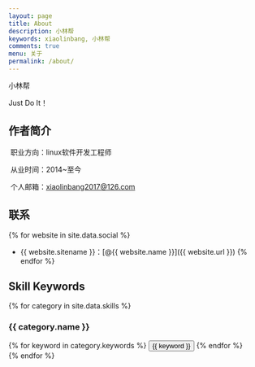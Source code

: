 ```yaml
---
layout: page
title: About
description: 小林帮
keywords: xiaolinbang, 小林帮
comments: true
menu: 关于
permalink: /about/
---
```


小林帮

Just Do It！

## 作者简介

  职业方向：linux软件开发工程师
  
  从业时间：2014~至今
  
  个人邮箱：xiaolinbang2017@126.com

## 联系

{% for website in site.data.social %}
* {{ website.sitename }}：[@{{ website.name }}]({{ website.url }})
{% endfor %}

## Skill Keywords

{% for category in site.data.skills %}
### {{ category.name }}
<div class="btn-inline">
{% for keyword in category.keywords %}
<button class="btn btn-outline" type="button">{{ keyword }}</button>
{% endfor %}
</div>
{% endfor %}
